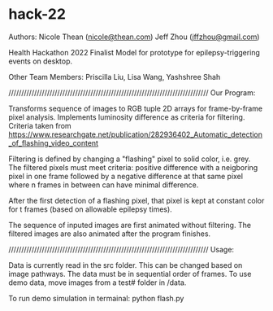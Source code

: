 # hack-22
Authors: 
Nicole Thean  (nicole@thean.com)
Jeff Zhou  (jffzhou@gmail.com)

Health Hackathon 2022 Finalist
Model for prototype for epilepsy-triggering events on desktop. 

Other Team Members:
Priscilla Liu, Lisa Wang, Yashshree Shah

//////////////////////////////////////////////////////////////////////////////
Our Program:

Transforms sequence of images to RGB tuple 2D arrays for frame-by-frame pixel analysis.
Implements luminosity difference as criteria for filtering. 
Criteria taken from https://www.researchgate.net/publication/282936402_Automatic_detection_of_flashing_video_content 

Filtering is defined by changing a "flashing" pixel to solid color, i.e. grey. 
The filtered pixels must meet criteria: positive difference with a neigboring pixel in one frame followed by a negative difference at that same pixel where n frames in between can have minimal difference.

After the first detection of a flashing pixel, that pixel is kept at constant color for t frames (based on allowable epilepsy times). 

The sequence of inputed images are first animated without filtering.
The filtered images are also animated after the program finishes.

//////////////////////////////////////////////////////////////////////////////
Usage:

Data is currently read in the src folder. This can be changed based on image pathways. The data must be in sequential order of frames. To use demo data, move images from a test# folder in /data. 

To run demo simulation in termainal: 
      python flash.py
